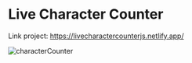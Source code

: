 # Live Character Counter

 Link project: https://livecharactercounterjs.netlify.app/
 
 
 ![characterCounter](https://user-images.githubusercontent.com/46694915/159165854-41d98a1d-fc7c-4b7d-8159-f70d40c353b4.jpeg)
